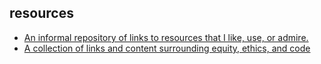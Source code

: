## resources 

- [An informal repository of links to resources that I like, use, or admire.](https://github.com/leils/resource-collection/blob/main/README.md)
- [A collection of links and content surrounding equity, ethics, and code](https://github.com/leils/resource-collection/blob/main/equity-and-code.md)